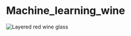 # Machine_learning_wine

  ![Layered red wine glass](https://png.pngtree.com/png-clipart/20200320/ourmid/pngtree-layered-red-wine-glass-png-image_2162221.jpg)


